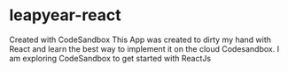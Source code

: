 # leapyear-react
Created with CodeSandbox
This App was created to dirty my hand with React and learn the best way to implement it on the cloud 
Codesandbox. I am exploring CodeSandbox to get started with ReactJs
